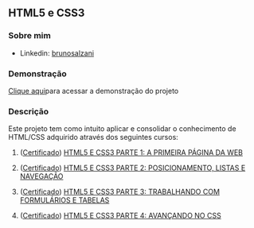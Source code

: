 ## HTML5 e CSS3

### Sobre mim
* Linkedin: <a href="https://www.linkedin.com/in/brunosalzani/" target="_blank">brunosalzani</a>

### Demonstração
<a href="https://bruno-salzani.github.io/html-css-course/" target="_blank">Clique aqui</a>para acessar a demonstração do projeto


### Descrição
Este projeto tem como intuito aplicar e consolidar o conhecimento de HTML/CSS adquirido através dos seguintes cursos:

1) (<a href="https://cursos.alura.com.br/certificate/1209abd4-85e0-4562-a32c-10ecb7fc886f" target="_blank">Certificado</a>) 
<a href="https://cursos.alura.com.br/course/html5-css3-primeiros-passos" target="_blank">HTML5 E CSS3 PARTE 1: A PRIMEIRA PÁGINA DA WEB</a>

2) (<a href="https://cursos.alura.com.br/certificate/00979dc6-15ba-43f9-bc5a-23c0ee7be7a7" target="_blank">Certificado</a>) 
<a href="https://cursos.alura.com.br/course/html5-css3-posicionamento-listas-navegacao" target="_blank">HTML5 E CSS3 PARTE 2: POSICIONAMENTO, LISTAS E NAVEGAÇÃO</a>

3) (<a href="https://cursos.alura.com.br/certificate/4e143324-cf13-4bdf-b8e9-822825686c4d" target="_blank">Certificado</a>) 
<a href="https://cursos.alura.com.br/course/html5-css3-formularios-tabelas" target="_blank">HTML5 E CSS3 PARTE 3: TRABALHANDO COM FORMULÁRIOS E TABELAS</a>

4) (<a href="https://cursos.alura.com.br/certificate/ad012211-a9d6-4b3c-a8b8-c80a6f08b63d" target="_blank">Certificado</a>) 
<a href="https://cursos.alura.com.br/course/html5-css3-avancando-css" target="_blank">HTML5 E CSS3 PARTE 4: AVANÇANDO NO CSS</a>
